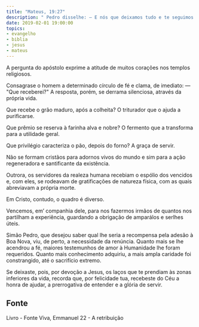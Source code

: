 ```yaml
---
title: "Mateus, 19:27"
description: " Pedro disse­lhe: — E nós que deixamos tudo e te seguimos que receberemos?"
date: 2019-02-01 19:00:00
topics: 
- evangelho
- biblia
- jesus
- mateus
---
```


A pergunta do apóstolo exprime a atitude de muitos corações nos templos
religiosos.

Consagra­se o homem a determinado círculo de fé e clama, de imediato:
— "Que receberei?"
A resposta, porém, se derrama silenciosa, através da própria vida.

Que recebe o grão maduro, após a colheita?
O triturador que o ajuda a purificar­se.

Que prêmio se reserva à farinha alva e nobre?
O fermento que a transforma para a utilidade geral.

Que privilégio caracteriza o pão, depois do forno?
A graça de servir.

Não se formam cristãos para adornos vivos do mundo e sim para a ação
regeneradora e santificante da existência.

Outrora, os servidores da realeza humana recebiam o espólio dos vencidos
e, com eles, se rodeavam de gratificações de natureza física, com as quais
abreviavam a própria morte.

Em Cristo, contudo, o quadro é diverso.

Vencemos, em’ companhia dele, para nos fazermos irmãos de quantos nos
partilham a experiência, guardando a obrigação de ampará­los e ser­lhes úteis.

Simão Pedro, que desejou saber qual lhe seria a recompensa pela adesão à
Boa Nova, viu, de perto, a necessidade da renúncia. Quanto mais se lhe acendrou a
fé, maiores testemunhos de amor à Humanidade lhe foram requeridos. Quanto mais
conhecimento adquiriu, a mais ampla caridade foi constrangido, até o sacrifício
extremo.

Se deixaste, pois, por devoção a Jesus, os laços que te prendiam às zonas
inferiores da vida, recorda que, por felicidade tua, recebeste do Céu a honra de
ajudar, a prerrogativa de entender e a glória de servir.


## Fonte
Livro - Fonte Viva, Emmanuel
22 - A retribuição
